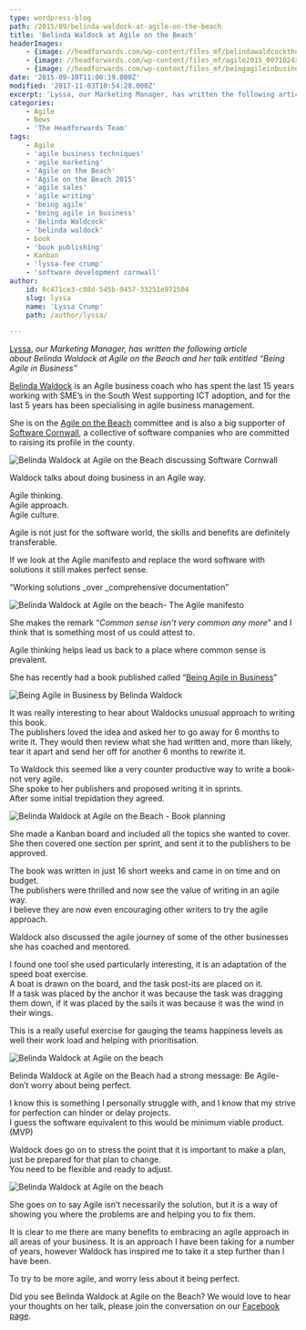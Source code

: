 ```yaml
---
type: wordpress-blog
path: /2015/09/belinda-waldock-at-agile-on-the-beach
title: 'Belinda Waldock at Agile on the Beach'
headerImages:
    - {image: //headforwards.com/wp-content/files_mf/belindawaldcocktheagilemanifestobeingagileinbusiness.jpg, text: 'Belinda Waldock'}
    - {image: //headforwards.com/wp-content/files_mf/agile2015_0071024x687.jpg, text: ""}
    - {image: //headforwards.com/wp-content/files_mf/beingagileinbusinessatagileonthebeach.jpg, text: ""}
date: '2015-09-10T11:00:19.000Z'
modified: '2017-11-03T10:54:28.000Z'
excerpt: 'Lyssa, our Marketing Manager, has written the following article about Belinda Waldock at Agile on the Beach and her talk entitled “Being Agile in Business” Belinda Waldock is an Agile business coach who has spent the last 15 years working with SME’s in the South West supporting ICT adoption, and for the last 5 years has been …'
categories:
    - Agile
    - News
    - 'The Headforwards Team'
tags:
    - Agile
    - 'agile business techniques'
    - 'agile marketing'
    - 'Agile on the Beach'
    - 'Agile on the Beach 2015'
    - 'agile sales'
    - 'agile writing'
    - 'being agile'
    - 'being agile in business'
    - 'Belinda Waldcock'
    - 'belinda waldock'
    - book
    - 'book publishing'
    - Kanban
    - 'lyssa-fee crump'
    - 'software development cornwall'
author:
    id: 0c471ce3-c08d-545b-9457-33251e971504
    slug: lyssa
    name: 'Lyssa Crump'
    path: /author/lyssa/

---
```

[Lyssa](https://uk.linkedin.com/in/lyssafeecrump), _our Marketing Manager, has written the following article about_ _Belinda Waldock at Agile on the Beach and her talk entitled “Being Agile in Business”_

[Belinda Waldock](https://twitter.com/belindawaldock) is an Agile business coach who has spent the last 15 years working with SME’s in the South West supporting ICT adoption, and for the last 5 years has been specialising in agile business management.

She is on the [Agile on the Beach](http://agileonthebeach.com/) committee and is also a big supporter of [Software Cornwall](http://www.headforwards.com/2015/08/software-cornwall/), a collective of software companies who are committed to raising its profile in the county.

![Belinda Waldock at Agile on the Beach discussing Software Cornwall ](//headforwards.com/wp-content/uploads/2015/09/Belinda-Waldcock-Being-Agile-in-Business-Software-Cornwall-Agile-on-the-Beach.jpg)

Waldock talks about doing business in an Agile way.

Agile thinking.  
Agile approach.  
Agile culture.

Agile is not just for the software world, the skills and benefits are definitely transferable.

If we look at the Agile manifesto and replace the word software with solutions it still makes perfect sense.

“Working solutions _over _comprehensive documentation”

![Belinda Waldock at Agile on the beach- The Agile manifesto](//headforwards.com/wp-content/uploads/2015/09/Belinda-Waldcock-The-Agile-Manifesto-Being-Agile-in-Business-.jpg)

She makes the remark “_Common sense isn’t very common any more_” and I think that is something most of us could attest to.

Agile thinking helps lead us back to a place where common sense is prevalent.

She has recently had a book published called “[Being Agile in Business](http://www.amazon.co.uk/Being-Agile-Business-Discover-Smarter/dp/1292083700/ref=as_sl_pc_tf_til?tag=wwwbelindawco-21&linkCode=w00&linkId=ARFOGQWJ52CULALO&creativeASIN=1292083700)”

![Being Agile in Business by Belinda Waldock ](//headforwards.com/wp-content/uploads/2015/09/Being-Agile-in-Business-book-by-Belinda-Waldcock.jpg)

It was really interesting to hear about Waldocks unusual approach to writing this book.  
The publishers loved the idea and asked her to go away for 6 months to write it. They would then review what she had written and, more than likely, tear it apart and send her off for another 6 months to rewrite it.

To Waldock this seemed like a very counter productive way to write a book-not very agile.  
She spoke to her publishers and proposed writing it in sprints.  
After some initial trepidation they agreed.

![Belinda Waldock at Agile on the Beach - Book planning ](//headforwards.com/wp-content/uploads/2015/09/Belinda-Waldcock-book-plannong-being-Agile-in-Business-.jpg)

She made a Kanban board and included all the topics she wanted to cover. She then covered one section per sprint, and sent it to the publishers to be approved.

The book was written in just 16 short weeks and came in on time and on budget.  
The publishers were thrilled and now see the value of writing in an agile way.  
I believe they are now even encouraging other writers to try the agile approach.

Waldock also discussed the agile journey of some of the other businesses she has coached and mentored.

I found one tool she used particularly interesting, it is an adaptation of the speed boat exercise.  
A boat is drawn on the board, and the task post-its are placed on it.  
If a task was placed by the anchor it was because the task was dragging them down, if it was placed by the sails it was because it was the wind in their wings.

This is a really useful exercise for gauging the teams happiness levels as well their work load and helping with prioritisation.

![Belinda Waldock at Agile on the beach ](//headforwards.com/wp-content/uploads/2015/09/Belinda-Waldcock-Being-Agile-in-Business-Agile-on-the-Beach.jpg)

Belinda Waldock at Agile on the Beach had a strong message: Be Agile- don’t worry about being perfect.

I know this is something I personally struggle with, and I know that my strive for perfection can hinder or delay projects.  
I guess the software equivalent to this would be minimum viable product. (MVP)

Waldock does go on to stress the point that it is important to make a plan, just be prepared for that plan to change.  
You need to be flexible and ready to adjust.

![Belinda Waldock at Agile on the beach](//headforwards.com/wp-content/uploads/2015/09/Belinda-Waldock-Agile-on-the-Beach-letting-go-of-the-wheel-.jpg)

She goes on to say Agile isn’t necessarily the solution, but it is a way of showing you where the problems are and helping you to fix them.

It is clear to me there are many benefits to embracing an agile approach in all areas of your business. It is an approach I have been taking for a number of years, however Waldock has inspired me to take it a step further than I have been.

To try to be more agile, and worry less about it being perfect.

Did you see Belinda Waldock at Agile on the Beach? We would love to hear your thoughts on her talk, please join the conversation on our [Facebook page](https://www.facebook.com/headforwards).
